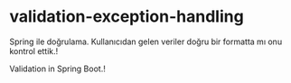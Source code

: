 # validation-exception-handling
Spring ile doğrulama. 
Kullanıcıdan gelen veriler doğru bir formatta mı onu kontrol ettik.!

Validation in Spring Boot.!
